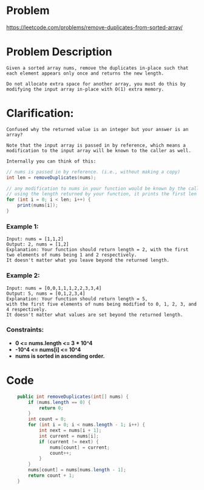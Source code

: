 # Problem
https://leetcode.com/problems/remove-duplicates-from-sorted-array/
# Problem Description
```
Given a sorted array nums, remove the duplicates in-place such that each element appears only once and returns the new length.

Do not allocate extra space for another array, you must do this by modifying the input array in-place with O(1) extra memory.
```
# Clarification:
```
Confused why the returned value is an integer but your answer is an array?

Note that the input array is passed in by reference, which means a modification to the input array will be known to the caller as well.

Internally you can think of this:
```
```java
// nums is passed in by reference. (i.e., without making a copy)
int len = removeDuplicates(nums);

// any modification to nums in your function would be known by the caller.
// using the length returned by your function, it prints the first len elements.
for (int i = 0; i < len; i++) {
    print(nums[i]);
}
```
### Example 1:
```
Input: nums = [1,1,2]
Output: 2, nums = [1,2]
Explanation: Your function should return length = 2, with the first two elements of nums being 1 and 2 respectively. 
It doesn't matter what you leave beyond the returned length.
```
### Example 2:
```
Input: nums = [0,0,1,1,1,2,2,3,3,4]
Output: 5, nums = [0,1,2,3,4]
Explanation: Your function should return length = 5, 
with the first five elements of nums being modified to 0, 1, 2, 3, and 4 respectively. 
It doesn't matter what values are set beyond the returned length.
```

### Constraints:
- **0 <= nums.length <= 3 * 10^4**
- **-10^4 <= nums[i] <= 10^4**
- **nums is sorted in ascending order.**

# Code
```java
    public int removeDuplicates(int[] nums) {
        if (nums.length == 0) {
            return 0;
        }
        int count = 0;
        for (int i = 0; i < nums.length - 1; i++) {
            int next = nums[i + 1];
            int current = nums[i];
            if (current != next) {
                nums[count] = current;
                count++;
            }
        }
        nums[count] = nums[nums.length - 1];
        return count + 1;
    }
```
